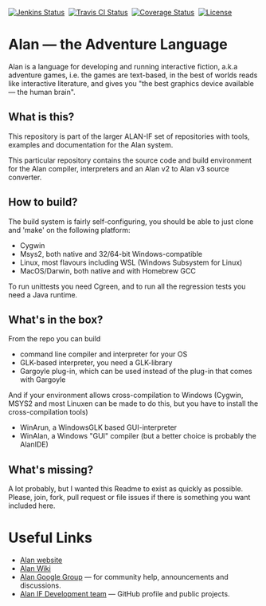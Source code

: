 [![Jenkins Status][jenkins badge]][jenkins link]&nbsp;
[![Travis CI Status][travis badge]][travis link]&nbsp;
[![Coverage Status][coveralls badge]][coveralls link]&nbsp;
[![License][license badge]][license link]

# Alan — the Adventure Language

Alan is a language for developing and running interactive fiction,
a.k.a adventure games, i.e. the games are text-based, in the best of
worlds reads like interactive literature, and gives you "the best
graphics device available — the human brain".

## What is this?

This repository is part of the larger ALAN-IF set of repositories with
tools, examples and documentation for the Alan system.


This particular repository contains the source code and build
environment for the Alan compiler, interpreters and an Alan v2 to Alan
v3 source converter.

## How to build?

The build system is fairly self-configuring, you should be able to
just clone and 'make' on the following platform:

- Cygwin
- Msys2, both native and 32/64-bit Windows-compatible
- Linux, most flavours including WSL (Windows Subsystem for Linux)
- MacOS/Darwin, both native and with Homebrew GCC

To run unittests you need Cgreen, and to run all the regression tests
you need a Java runtime.

## What's in the box?

From the repo you can build

- command line compiler and interpreter for your OS
- GLK-based interpreter, you need a GLK-library
- Gargoyle plug-in, which can be used instead of the plug-in that comes with Gargoyle

And if your environment allows cross-compilation to Windows (Cygwin,
MSYS2 and most Linuxen can be made to do this, but you have to install
the cross-compilation tools)

- WinArun, a WindowsGLK based GUI-interpreter
- WinAlan, a Windows "GUI" compiler (but a better choice is probably the AlanIDE)

## What's missing?

A lot probably, but I wanted this Readme to exist as quickly as
possible. Please, join, fork, pull request or file issues if there is
something you want included here.

# Useful Links

- [Alan website]
- [Alan Wiki]
- [Alan Google Group] — for community help, announcements and discussions.
- [Alan IF Development team] — GitHub profile and public projects.

<!-----------------------------------------------------------------------------
                               REFERENCE LINKS
------------------------------------------------------------------------------>

[Artistic License 2.0]: https://opensource.org/licenses/Artistic-2.0

<!-- Useful Links -->

[Alan website]: https://www.alanif.se/ "Visit the Alan website"
[Alan Google Group]: https://groups.google.com/g/alan-if/ "Visit the Alan-IF discussions group at Google"
[Alan Wiki]: https://github.com/alan-if/alan/wiki "Visit Alan Wiki"

<!-- badges -->

[jenkins badge]: https://ci.alanif.se/job/Alan/badge/icon "Jenkins CI build status"
[jenkins link]: https://ci.alanif.se/job/Alan/
[travis badge]: https://travis-ci.com/alan-if/alan.svg?branch=master "Travis CI build status"
[travis link]: https://travis-ci.com/alan-if/alan
[coveralls badge]: https://coveralls.io/repos/github/alan-if/alan/badge.svg?branch=master "Coveralls status"
[coveralls link]: https://coveralls.io/github/alan-if/alan?branch=master
[license badge]: https://img.shields.io/badge/license-Artistic%20License%202.0-blue
[license link]: ./COPYING

<!-- people and organizations -->

[Alan IF Development team]: https://github.com/alan-if "Visit the Alan Interactive Fiction Development team organization on GitHub"

[Thomas Nilefalk]: https://github.com/thoni56 "View Thomas Nilefalk's GitHub profile"

<!-- EOF -->
